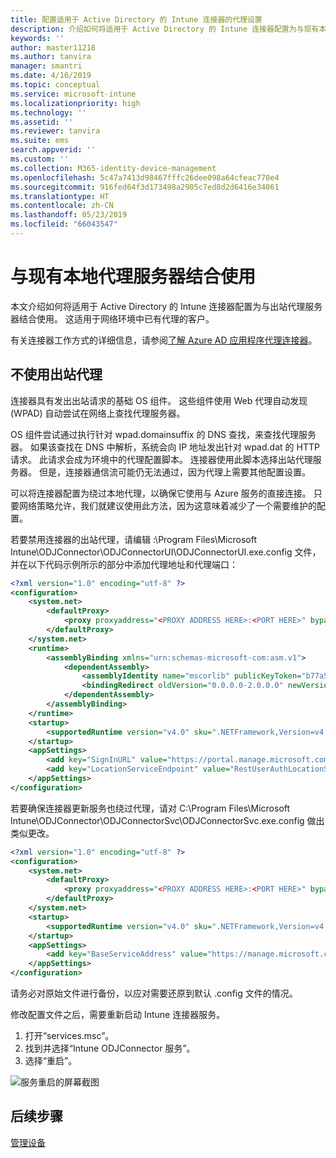 ```yaml
---
title: 配置适用于 Active Directory 的 Intune 连接器的代理设置
description: 介绍如何将适用于 Active Directory 的 Intune 连接器配置为与现有本地代理服务器结合使用。
keywords: ''
author: master11218
ms.author: tanvira
manager: smantri
ms.date: 4/16/2019
ms.topic: conceptual
ms.service: microsoft-intune
ms.localizationpriority: high
ms.technology: ''
ms.assetid: ''
ms.reviewer: tanvira
ms.suite: ems
search.appverid: ''
ms.custom: ''
ms.collection: M365-identity-device-management
ms.openlocfilehash: 5c47a7413d98467fffc26dee098a64cfeac770e4
ms.sourcegitcommit: 916fed64f3d173498a2905c7ed8d2d6416e34061
ms.translationtype: HT
ms.contentlocale: zh-CN
ms.lasthandoff: 05/23/2019
ms.locfileid: "66043547"
---
```

# <a name="work-with-existing-on-premises-proxy-servers"></a>与现有本地代理服务器结合使用

本文介绍如何将适用于 Active Directory 的 Intune 连接器配置为与出站代理服务器结合使用。 这适用于网络环境中已有代理的客户。

有关连接器工作方式的详细信息，请参阅[了解 Azure AD 应用程序代理连接器](https://docs.microsoft.com/azure/active-directory/manage-apps/application-proxy-connectors)。

## <a name="bypass-outbound-proxies"></a>不使用出站代理

连接器具有发出出站请求的基础 OS 组件。 这些组件使用 Web 代理自动发现 (WPAD) 自动尝试在网络上查找代理服务器。

OS 组件尝试通过执行针对 wpad.domainsuffix 的 DNS 查找，来查找代理服务器。 如果该查找在 DNS 中解析，系统会向 IP 地址发出针对 wpad.dat 的 HTTP 请求。 此请求会成为环境中的代理配置脚本。 连接器使用此脚本选择出站代理服务器。 但是，连接器通信流可能仍无法通过，因为代理上需要其他配置设置。

可以将连接器配置为绕过本地代理，以确保它使用与 Azure 服务的直接连接。 只要网络策略允许，我们就建议使用此方法，因为这意味着减少了一个需要维护的配置。

若要禁用连接器的出站代理，请编辑 :\Program Files\Microsoft Intune\ODJConnector\ODJConnectorUI\ODJConnectorUI.exe.config 文件，并在以下代码示例所示的部分中添加代理地址和代理端口：

```xml
<?xml version="1.0" encoding="utf-8" ?>
<configuration>
    <system.net>  
        <defaultProxy>   
            <proxy proxyaddress="<PROXY ADDRESS HERE>:<PORT HERE>" bypassonlocal="True" usesystemdefault="True"/>   
        </defaultProxy>  
    </system.net>
    <runtime>
        <assemblyBinding xmlns="urn:schemas-microsoft-com:asm.v1">
            <dependentAssembly>
                <assemblyIdentity name="mscorlib" publicKeyToken="b77a5c561934e089" culture="neutral"/>
                <bindingRedirect oldVersion="0.0.0.0-2.0.0.0" newVersion="4.6.0.0" />
            </dependentAssembly>
        </assemblyBinding>
    </runtime>
    <startup> 
        <supportedRuntime version="v4.0" sku=".NETFramework,Version=v4.6" />
    </startup>
    <appSettings>
        <add key="SignInURL" value="https://portal.manage.microsoft.com/Home/ClientLogon"/>
        <add key="LocationServiceEndpoint" value="RestUserAuthLocationService/RestUserAuthLocationService/ServiceAddresses"/>
    </appSettings>
</configuration>
```
若要确保连接器更新服务也绕过代理，请对 C:\Program Files\Microsoft Intune\ODJConnector\ODJConnectorSvc\ODJConnectorSvc.exe.config 做出类似更改。

```xml
<?xml version="1.0" encoding="utf-8" ?>
<configuration>
    <system.net>  
        <defaultProxy>   
            <proxy proxyaddress="<PROXY ADDRESS HERE>:<PORT HERE>" bypassonlocal="True" usesystemdefault="True"/>   
        </defaultProxy>  
    </system.net>
    <startup>
        <supportedRuntime version="v4.0" sku=".NETFramework,Version=v4.6" />
    </startup>
    <appSettings>
        <add key="BaseServiceAddress" value="https://manage.microsoft.com/" />
    </appSettings>
</configuration>
```

请务必对原始文件进行备份，以应对需要还原到默认 .config 文件的情况。

修改配置文件之后，需要重新启动 Intune 连接器服务。 

1. 打开“services.msc”。
2. 找到并选择“Intune ODJConnector 服务”。
3. 选择“重启”。

![服务重启的屏幕截图](media/autopilot-hybrid-connector-proxy/service-restart.png)


## <a name="next-steps"></a>后续步骤

[管理设备](device-management.md)